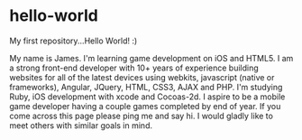 hello-world
===========

My first repository...Hello World! :)

My name is James. I'm learning game development on iOS and HTML5. I am a strong front-end developer with 10+ years of experience building websites for all of the latest devices using webkits, javascript (native or frameworks), Angular, JQuery, HTML, CSS3, AJAX and PHP. I'm studying Ruby, iOS development with xcode and Cocoas-2d. I aspire to be a mobile game developer having a couple games completed by end of year. If you come across this page please ping me and say hi.  I would gladly like to meet others with similar goals in mind.
